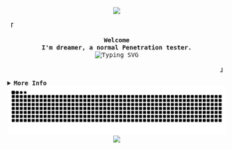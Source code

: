 <div align="center">
  <img src="https://capsule-render.vercel.app/api?type=waving&height=120&color=gradient&fontSize=0&fontAlign=100&fontAlignY=48&animation=fadeIn">
</div>

<div align="justify">
  <p align="left">
    <strong>
      <samp>「</samp>
    </strong>
  </p>
  <p align="center">
    <samp>
      <b>
        Welcome
        <br />
        I'm dreamer, a normal Penetration tester.
      </b>
      <br />
      <img
        src="https://readme-typing-svg.demolab.com?font=Iosevka&size=16&pause=1000&color=9D7CD8&center=true&vCenter=true&width=800&lines=Cibersecurity+enthusiast+and+hacking+web+lover."
        alt="Typing SVG"
      />
    </samp>
  </p>
  <p align="right">
    <strong>
      <samp>」</samp>
    </strong>
  </p>
  <details>
    <summary>
      <samp>
        <b>More Info</b>
      </samp>
    </summary>
    <br />
    <h2></h2>
    <p align="center">
      <samp>
        [ <a href="https://SelfDreamer.github.io">about me</a>
         ]
      </samp>
    </p>
    <h2></h2>
    <br />
    <div align="center">
      <table>
        <tr>
          <td>
            <a href="#--------">
              <img
                align="center"
                alt="GitHub Stats"
                src="https://github-readme-stats.vercel.app/api?username=SelfDreamer&count_private=false&show_icons=true&include_all_commits=true&hide_border=true&theme=tokyonight"
              />
            </a>
          </td>
          <td>
            <a href="#--------">
              <img
                align="center"
                alt="Top Language"
                src="https://github-readme-stats.vercel.app/api/top-langs/?username=SelfDreamer&hide_progress=true&layout=compact&hide_border=true&langs_count=10&theme=tokyonight"
              />
            </a>
          </td>
        </tr>
      </table>
    </div>
  </details>
</div>

<div align="center">
  <img src="https://github.com/SelfDreamer/SelfDreamer/blob/output/github-snake-dark.svg">
</div>

<div align="center">
 <img src="https://capsule-render.vercel.app/api?type=waving&height=120&color=gradient&section=footer&textBg=false&reversal=false"/>
</div>


